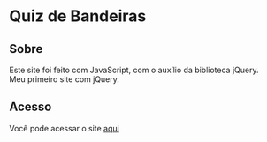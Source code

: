   # Quiz de Bandeiras
  ## Sobre
  Este site foi feito com JavaScript, com o auxílio da biblioteca jQuery. <br>
  Meu primeiro site com jQuery.

  ## Acesso
  Você pode acessar o site [aqui](https://mariogu13.github.io/quiz-bandeiras)
